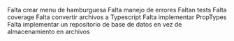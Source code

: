 Falta crear menu de hamburguesa
Falta manejo de errores
Faltan tests
Falta coverage
Falta convertir archivos a Typescript
Falta implementar PropTypes
Falta implementar un repositorio de base de datos en vez de almacenamiento en archivos
